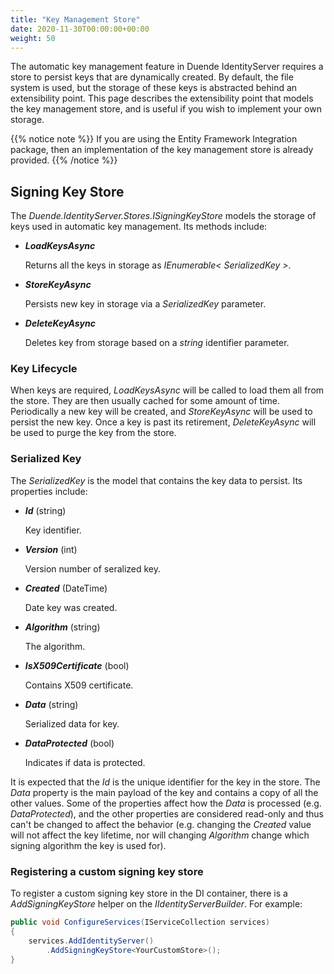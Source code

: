 ```yaml
---
title: "Key Management Store"
date: 2020-11-30T00:00:00+00:00
weight: 50
---
```


The automatic key management feature in Duende IdentityServer requires a store to persist keys that are dynamically created.
By default, the file system is used, but the storage of these keys is abstracted behind an extensibility point.
This page describes the extensibility point that models the key management store, and is useful if you wish to implement your own storage.

{{% notice note %}}
If you are using the Entity Framework Integration package, then an implementation of the key management store is already provided.
{{% /notice %}}

## Signing Key Store
The *Duende.IdentityServer.Stores.ISigningKeyStore* models the storage of keys used in automatic key management. Its methods include:

* ***LoadKeysAsync***
    
    Returns all the keys in storage as *IEnumerable< SerializedKey >*. 

* ***StoreKeyAsync***

    Persists new key in storage via a *SerializedKey* parameter.

* ***DeleteKeyAsync*** 

    Deletes key from storage based on a *string* identifier parameter.

### Key Lifecycle
When keys are required, *LoadKeysAsync* will be called to load them all from the store. They are then usually cached for some amount of time.
Periodically a new key will be created, and *StoreKeyAsync* will be used to persist the new key.
Once a key is past its retirement, *DeleteKeyAsync* will be used to purge the key from the store.

### Serialized Key
The *SerializedKey* is the model that contains the key data to persist. Its properties include:

* ***Id*** (string)

    Key identifier.

* ***Version*** (int)

    Version number of seralized key.

* ***Created*** (DateTime)

    Date key was created.

* ***Algorithm*** (string)

    The algorithm.

* ***IsX509Certificate*** (bool)

    Contains X509 certificate.

* ***Data*** (string)

    Serialized data for key.

* ***DataProtected*** (bool)

    Indicates if data is protected.

It is expected that the *Id* is the unique identifier for the key in the store. The *Data* property is the main payload of the key and contains a copy of all the other values. Some of the properties affect how the *Data* is processed (e.g. *DataProtected*), and the other properties are considered read-only and thus can't be changed to affect the behavior (e.g. changing the *Created* value will not affect the key lifetime, nor will changing *Algorithm* change which signing algorithm the key is used for).

### Registering a custom signing key store

To register a custom signing key store in the DI container, there is a *AddSigningKeyStore* helper on the *IIdentityServerBuilder*. 
For example:

```cs
public void ConfigureServices(IServiceCollection services)
{
    services.AddIdentityServer()
        .AddSigningKeyStore<YourCustomStore>();
}
```
